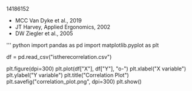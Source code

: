 14186152
- MCC Van Dyke et al., 2019
- JT Harvey, Applied Ergonomics, 2002
- DW Ziegler et al., 2005

''' python 
import pandas as pd 
import matplotlib.pyplot as plt

df = pd.read_csv("istherecorrelation.csv")

plt.figure(dpi=300)
plt.plot(df["X"], df["Y"], "o-")
plt.xlabel("X variable")
plt.ylabel("Y variable")
plt.title("Correlation Plot")
plt.savefig("correlation_plot.png", dpi=300)
plt.show()


